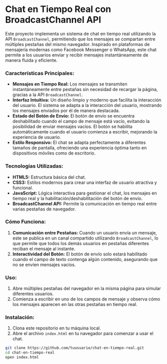 # **Chat en Tiempo Real con BroadcastChannel API**

Este proyecto implementa un sistema de chat en tiempo real utilizando la API `BroadcastChannel`, permitiendo que los mensajes se compartan entre múltiples pestañas del mismo navegador. Inspirado en plataformas de mensajería modernas como Facebook Messenger o WhatsApp, este chat permite a los usuarios enviar y recibir mensajes instantáneamente de manera fluida y eficiente.

### **Características Principales:**
- **Mensajes en Tiempo Real:** Los mensajes se transmiten instantáneamente entre pestañas sin necesidad de recargar la página, gracias a la API `BroadcastChannel`.
- **Interfaz Intuitiva:** Un diseño limpio y moderno que facilita la interacción del usuario. El sistema se adapta a la interacción del usuario, mostrando los mensajes enviados por él de manera destacada.
- **Estado del Botón de Envío:** El botón de envío se encuentra deshabilitado cuando el campo de mensaje está vacío, evitando la posibilidad de enviar mensajes vacíos. El botón se habilita automáticamente cuando el usuario comienza a escribir, mejorando la experiencia de usuario.
- **Estilo Responsivo:** El chat se adapta perfectamente a diferentes tamaños de pantalla, ofreciendo una experiencia óptima tanto en dispositivos móviles como de escritorio.

### **Tecnologías Utilizadas:**
- **HTML5:** Estructura básica del chat.
- **CSS3:** Estilos modernos para crear una interfaz de usuario atractiva y funcional.
- **JavaScript:** Lógica interactiva para gestionar el chat, los mensajes en tiempo real y la habilitación/deshabilitación del botón de envío.
- **BroadcastChannel API:** Permite la comunicación en tiempo real entre varias pestañas de navegador.

### **Cómo Funciona:**
1. **Comunicación entre Pestañas:** Cuando un usuario envía un mensaje, este se publica en un canal compartido utilizando `BroadcastChannel`, lo que permite que todos los demás usuarios en pestañas diferentes reciban el mensaje al instante.
2. **Interactividad del Botón:** El botón de envío solo estará habilitado cuando el campo de texto contenga algún contenido, asegurando que no se envíen mensajes vacíos.

### **Uso:**
1. Abre múltiples pestañas del navegador en la misma página para simular diferentes usuarios.
2. Comienza a escribir en uno de los campos de mensaje y observa cómo los mensajes aparecen en las otras pestañas en tiempo real.

### **Instalación:**
1. Clona este repositorio en tu máquina local.
2. Abre el archivo `index.html` en tu navegador para comenzar a usar el chat.

```bash
git clone https://github.com/tuusuario/chat-en-tiempo-real.git
cd chat-en-tiempo-real
open index.html
